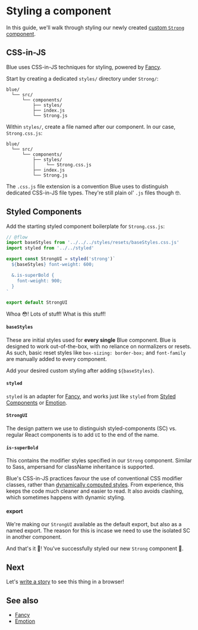 # Styling a component

In this guide, we'll walk through styling our newly created [custom `Strong` component](creating.md).

## CSS-in-JS

Blue uses CSS-in-JS techniques for styling, powered by [Fancy](https://helpscout.gitbook.io/fancy).

Start by creating a dedicated `styles/` directory under `Strong/`:

```
blue/
  └── src/
      └── components/
          ├── styles/
          ├── index.js
          └── Strong.js
```

Within `styles/`, create a file named after our component. In our case, `Strong.css.js`:

```
blue/
  └── src/
      └── components/
          ├── styles/
          │    └── Strong.css.js
          ├── index.js
          └── Strong.js
```

The `.css.js` file extension is a convention Blue uses to distinguish dedicated CSS-in-JS file types. They're still plain ol' `.js` files though 🤓.

## Styled Components

Add the starting styled component boilerplate for `Strong.css.js`:

```jsx
// @flow
import baseStyles from '../../../styles/resets/baseStyles.css.js'
import styled from '../../styled'

export const StrongUI = styled('strong')`
  ${baseStyles} font-weight: 600;

  &.is-superBold {
    font-weight: 900;
  }
`

export default StrongUI
```

Whoa 😳! Lots of stuff! What is this stuff!

#### `baseStyles`

These are initial styles used for **every single** Blue component. Blue is designed to work out-of-the-box, with no reliance on normalizers or resets. As such, basic reset styles like `box-sizing: border-box;` and `font-family` are manually added to every component.

Add your desired custom styling after adding `${baseStyles}`.

#### `styled`

`styled` is an adapter for [Fancy](https://helpscout.gitbook.io/fancy), and works just like `styled` from [Styled Components](https://www.styled-components.com) or [Emotion](https://emotion.sh/).

#### `StrongUI`

The design pattern we use to distinguish styled-components (SC) vs. regular React components is to add `UI` to the end of the name.

#### `is-superBold`

This contains the modifier styles specified in our `Strong` component. Similar to Sass, ampersand for className inheritance is supported.

Blue's CSS-in-JS practices favour the use of conventional CSS modifier classes, rather than [dynamically computed styles](https://www.styled-components.com/docs/basics#adapting-based-on-props). From experience, this keeps the code much cleaner and easier to read. It also avoids clashing, which sometimes happens with dynamic styling.

#### export

We're making our `StrongUI` available as the default export, but also as a named export. The reason for this is incase we need to use the isolated SC in another component.

And that's it 🙏! You've successfully styled our new `Strong` component 💪.

## Next

Let's [write a story](storybook.md) to see this thing in a browser!

## See also

* [Fancy](https://helpscout.gitbook.io/fancy)
* [Emotion](https://emotion.sh/)
